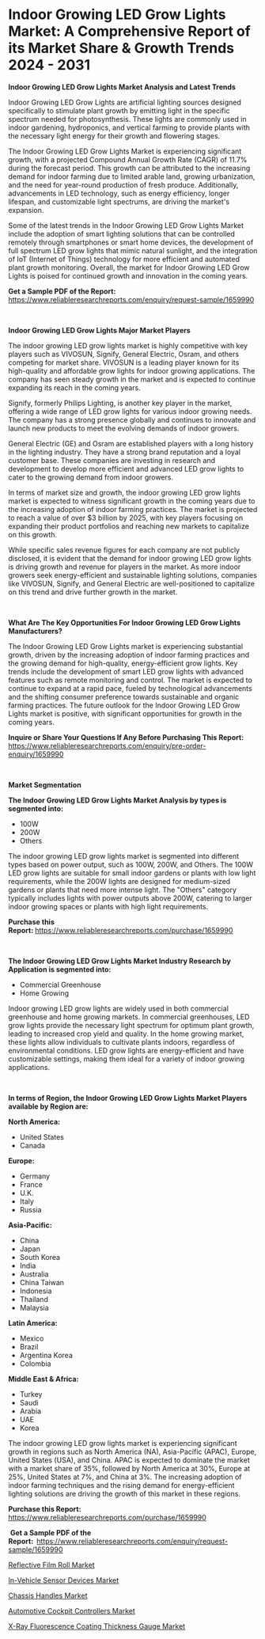 <p><h1>Indoor Growing LED Grow Lights Market: A Comprehensive Report of its Market Share & Growth Trends 2024 - 2031</h1></p><p><strong>Indoor Growing LED Grow Lights Market Analysis and Latest Trends</strong></p>
<p><p>Indoor Growing LED Grow Lights are artificial lighting sources designed specifically to stimulate plant growth by emitting light in the specific spectrum needed for photosynthesis. These lights are commonly used in indoor gardening, hydroponics, and vertical farming to provide plants with the necessary light energy for their growth and flowering stages.</p><p>The Indoor Growing LED Grow Lights Market is experiencing significant growth, with a projected Compound Annual Growth Rate (CAGR) of 11.7% during the forecast period. This growth can be attributed to the increasing demand for indoor farming due to limited arable land, growing urbanization, and the need for year-round production of fresh produce. Additionally, advancements in LED technology, such as energy efficiency, longer lifespan, and customizable light spectrums, are driving the market's expansion.</p><p>Some of the latest trends in the Indoor Growing LED Grow Lights Market include the adoption of smart lighting solutions that can be controlled remotely through smartphones or smart home devices, the development of full spectrum LED grow lights that mimic natural sunlight, and the integration of IoT (Internet of Things) technology for more efficient and automated plant growth monitoring. Overall, the market for Indoor Growing LED Grow Lights is poised for continued growth and innovation in the coming years.</p></p>
<p><strong>Get a Sample PDF of the Report:&nbsp;</strong> <a href="https://www.reliableresearchreports.com/enquiry/request-sample/1659990">https://www.reliableresearchreports.com/enquiry/request-sample/1659990</a></p>
<p>&nbsp;</p>
<p><strong>Indoor Growing LED Grow Lights Major Market Players</strong></p>
<p><p>The indoor growing LED grow lights market is highly competitive with key players such as VIVOSUN, Signify, General Electric, Osram, and others competing for market share. VIVOSUN is a leading player known for its high-quality and affordable grow lights for indoor growing applications. The company has seen steady growth in the market and is expected to continue expanding its reach in the coming years.</p><p>Signify, formerly Philips Lighting, is another key player in the market, offering a wide range of LED grow lights for various indoor growing needs. The company has a strong presence globally and continues to innovate and launch new products to meet the evolving demands of indoor growers.</p><p>General Electric (GE) and Osram are established players with a long history in the lighting industry. They have a strong brand reputation and a loyal customer base. These companies are investing in research and development to develop more efficient and advanced LED grow lights to cater to the growing demand from indoor growers.</p><p>In terms of market size and growth, the indoor growing LED grow lights market is expected to witness significant growth in the coming years due to the increasing adoption of indoor farming practices. The market is projected to reach a value of over $3 billion by 2025, with key players focusing on expanding their product portfolios and reaching new markets to capitalize on this growth.</p><p>While specific sales revenue figures for each company are not publicly disclosed, it is evident that the demand for indoor growing LED grow lights is driving growth and revenue for players in the market. As more indoor growers seek energy-efficient and sustainable lighting solutions, companies like VIVOSUN, Signify, and General Electric are well-positioned to capitalize on this trend and drive further growth in the market.</p></p>
<p>&nbsp;</p>
<p><strong>What Are The Key Opportunities For Indoor Growing LED Grow Lights Manufacturers?</strong></p>
<p><p>The Indoor Growing LED Grow Lights market is experiencing substantial growth, driven by the increasing adoption of indoor farming practices and the growing demand for high-quality, energy-efficient grow lights. Key trends include the development of smart LED grow lights with advanced features such as remote monitoring and control. The market is expected to continue to expand at a rapid pace, fueled by technological advancements and the shifting consumer preference towards sustainable and organic farming practices. The future outlook for the Indoor Growing LED Grow Lights market is positive, with significant opportunities for growth in the coming years.</p></p>
<p><strong>Inquire or Share Your Questions If Any Before Purchasing This Report:</strong> <a href="https://www.reliableresearchreports.com/enquiry/pre-order-enquiry/1659990">https://www.reliableresearchreports.com/enquiry/pre-order-enquiry/1659990</a></p>
<p>&nbsp;</p>
<p><strong>Market Segmentation</strong></p>
<p><strong>The Indoor Growing LED Grow Lights Market Analysis by types is segmented into:</strong></p>
<p><ul><li>100W</li><li>200W</li><li>Others</li></ul></p>
<p><p>The indoor growing LED grow lights market is segmented into different types based on power output, such as 100W, 200W, and Others. The 100W LED grow lights are suitable for small indoor gardens or plants with low light requirements, while the 200W lights are designed for medium-sized gardens or plants that need more intense light. The "Others" category typically includes lights with power outputs above 200W, catering to larger indoor growing spaces or plants with high light requirements.</p></p>
<p><strong>Purchase this Report:&nbsp;</strong><a href="https://www.reliableresearchreports.com/purchase/1659990">https://www.reliableresearchreports.com/purchase/1659990</a></p>
<p>&nbsp;</p>
<p><strong>The Indoor Growing LED Grow Lights Market Industry Research by Application is segmented into:</strong></p>
<p><ul><li>Commercial Greenhouse</li><li>Home Growing</li></ul></p>
<p><p>Indoor growing LED grow lights are widely used in both commercial greenhouse and home growing markets. In commercial greenhouses, LED grow lights provide the necessary light spectrum for optimum plant growth, leading to increased crop yield and quality. In the home growing market, these lights allow individuals to cultivate plants indoors, regardless of environmental conditions. LED grow lights are energy-efficient and have customizable settings, making them ideal for a variety of indoor growing applications.</p></p>
<p>&nbsp;</p>
<p><strong>In terms of Region, the Indoor Growing LED Grow Lights Market Players available by Region are:</strong></p>
<p>
    <p> <strong> North America: </strong>
        <ul>
            <li>United States</li>
            <li>Canada</li>
        </ul>
        </p> 
    <p> <strong> Europe: </strong>
        <ul>
            <li>Germany</li>
            <li>France</li>
            <li>U.K.</li>
            <li>Italy</li>
            <li>Russia</li>
        </ul>
        </p> 
    <p> <strong> Asia-Pacific: </strong>
        <ul>
            <li>China</li>
            <li>Japan</li>
            <li>South Korea</li>
            <li>India</li>
            <li>Australia</li>
            <li>China Taiwan</li>
            <li>Indonesia</li>
            <li>Thailand</li>
            <li>Malaysia</li>
        </ul>
        </p> 
    <p> <strong> Latin America: </strong>
        <ul>
            <li>Mexico</li>
            <li>Brazil</li>
            <li>Argentina Korea</li>
            <li>Colombia</li>
        </ul>
        </p> 
    <p> <strong> Middle East & Africa: </strong>
        <ul>
            <li>Turkey</li>
            <li>Saudi</li>
            <li>Arabia</li>
            <li>UAE</li>
            <li>Korea</li>
        </ul>
    </p>
    </p>
<p><p>The indoor growing LED grow lights market is experiencing significant growth in regions such as North America (NA), Asia-Pacific (APAC), Europe, United States (USA), and China. APAC is expected to dominate the market with a market share of 35%, followed by North America at 30%, Europe at 25%, United States at 7%, and China at 3%. The increasing adoption of indoor farming techniques and the rising demand for energy-efficient lighting solutions are driving the growth of this market in these regions.</p></p>
<p><strong>Purchase this Report: </strong><a href="https://www.reliableresearchreports.com/purchase/1659990">https://www.reliableresearchreports.com/purchase/1659990</a></p>
<p>&nbsp;<strong>Get a Sample PDF of the Report:&nbsp;&nbsp;</strong><a href="https://www.reliableresearchreports.com/enquiry/request-sample/1659990">https://www.reliableresearchreports.com/enquiry/request-sample/1659990</a></p>
<p><strong></strong></p>
<p><p><a href="https://view.publitas.com/reportprime-1/reflective-film-roll-market-provides-a-comprehensive-analysis-including-a-macro-overview-of-the-market-as-well-as-micro-details-such-as-market-size-and-competitive-landscape/">Reflective Film Roll Market</a></p><p><a href="https://adventurous-uranium-ef9.notion.site/In-Vehicle-Sensor-Devices-Market-Research-Report-The-Key-To-Successful-Business-Strategy-Forecasted-8aa4c837daac4afb838121c4bac4475b">In-Vehicle Sensor Devices Market</a></p><p><a href="https://view.publitas.com/reportprime-1/chassis-handles-market-centers-on-aspects-such-as-market-growth-market-share-market-opportunity-and-projected-forecasts-spanning-from-2024-to-2031/">Chassis Handles Market</a></p><p><a href="https://carnation-joke-41f.notion.site/Automotive-Cockpit-Controllers-Market-Research-Report-Provides-thorough-Industry-Overview-which-off-eb76767153934447a676658dc69cf881">Automotive Cockpit Controllers Market</a></p><p><a href="https://metal-farmhouse-e95.notion.site/X-Ray-Fluorescence-Coating-Thickness-Gauge-Market-Size-Reflecting-a-Forecast-Till-2031-Market-By-Ty-4abd8805e31141b9b15927128fd14b3e">X-Ray Fluorescence Coating Thickness Gauge Market</a></p></p>